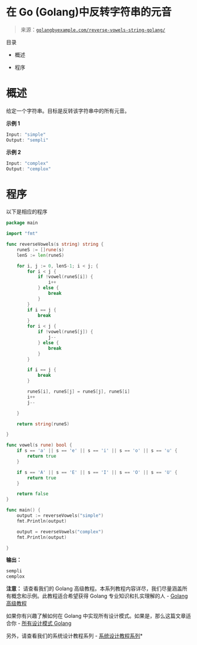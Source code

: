 <!--yml

类别：未分类

日期：2024-10-13 06:50:52

-->

# 在 Go (Golang)中反转字符串的元音

> 来源：[`golangbyexample.com/reverse-vowels-string-golang/`](https://golangbyexample.com/reverse-vowels-string-golang/)

目录

+   概述

+   程序

# **概述**

给定一个字符串。目标是反转该字符串中的所有元音。

**示例 1**

```go
Input: "simple"
Output: "sempli"
```

**示例 2**

```go
Input: "complex"
Output: "cemplox"
```

# **程序**

以下是相应的程序

```go
package main

import "fmt"

func reverseVowels(s string) string {
	runeS := []rune(s)
	lenS := len(runeS)

	for i, j := 0, lenS-1; i < j; {
		for i < j {
			if !vowel(runeS[i]) {
				i++
			} else {
				break
			}
		}
		if i == j {
			break
		}
		for i < j {
			if !vowel(runeS[j]) {
				j--
			} else {
				break
			}
		}

		if i == j {
			break
		}

		runeS[i], runeS[j] = runeS[j], runeS[i]
		i++
		j--

	}

	return string(runeS)

}

func vowel(s rune) bool {
	if s == 'a' || s == 'e' || s == 'i' || s == 'o' || s == 'u' {
		return true
	}

	if s == 'A' || s == 'E' || s == 'I' || s == 'O' || s == 'U' {
		return true
	}

	return false
}

func main() {
	output := reverseVowels("simple")
	fmt.Println(output)

	output = reverseVowels("complex")
	fmt.Println(output)

}
```

**输出：**

```go
sempli
cemplox
```

**注意：** 请查看我们的 Golang 高级教程。本系列教程内容详尽，我们尽量涵盖所有概念和示例。此教程适合希望获得 Golang 专业知识和扎实理解的人 - [Golang 高级教程](https://golangbyexample.com/golang-comprehensive-tutorial/)

如果你有兴趣了解如何在 Golang 中实现所有设计模式。如果是，那么这篇文章适合你 - [所有设计模式 Golang](https://golangbyexample.com/all-design-patterns-golang/)

另外，请查看我们的系统设计教程系列 - [系统设计教程系列](https://techbyexample.com/system-design-questions/)*
